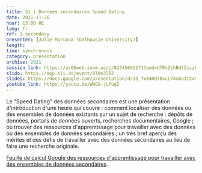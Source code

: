 ```yaml
---
title: S1 | Données secondaires Speed Dating
date: 2021-11-26
hour: 13:00 HE
lang: fr
ref: 1-secondary
presenter: [Julie Marcoux (Dalhousie University)]
length:
time: synchronous
category: presentation
archive: 2021
session_link: https://us06web.zoom.us/j/82345692171?pwd=UTRsZjhBdlZiczRFSWw5cTVDS1g4Zz09
slido: https://app.sli.do/event/8l0n3l62
slides: https://docs.google.com/presentation/d/13_Tx04RQ7BxcL74x6o1t2xMFUeD7MCvo/edit?usp=sharing&ouid=112190682180433392211&rtpof=true&sd=true
youtube_link: https://youtu.be/WWGS-jLfuqI
---
```

Le "Speed Dating" des données secondaires est une présentation d'introduction d'une heure qui couvre : comment localiser des données ou des ensembles de données existants sur un sujet de recherche : dépôts de données, portails de données ouverts, recherches documentaires, Google ; où trouver des ressources d'apprentissage pour travailler avec des données ou des ensembles de données secondaires ; un très bref aperçu des mérites et des défis de travailler avec des données secondaires au lieu de faire une recherche originale.<!--more-->

[Feuille de calcul Google des ressources d'apprentissage pour travailler avec des ensembles de données secondaires](https://can01.safelinks.protection.outlook.com/?url=https%3A%2F%2Fdocs.google.com%2Fspreadsheets%2Fd%2F1CSDb-euz1BGu4Zfx5V_8CO_x0Iyg8LFeafYcaEKN6sA%2Fedit%3Fusp%3Dsharing&amp;data=04%7C01%7Ccoopera%40queensu.ca%7Cb1bb43752ced404c4e5308d93a52ef92%7Cd61ecb3b38b142d582c4efb2838b925c%7C1%7C0%7C637604950146473812%7CUnknown%7CTWFpbGZsb3d8eyJWIjoiMC4wLjAwMDAiLCJQIjoiV2luMzIiLCJBTiI6Ik1haWwiLCJXVCI6Mn0%3D%7C1000&amp;sdata=eEJQNwDIt1Atl1HdeBuzMbDazS3PDDs5e%2BAtclQzt7w%3D&amp;reserved=0).
